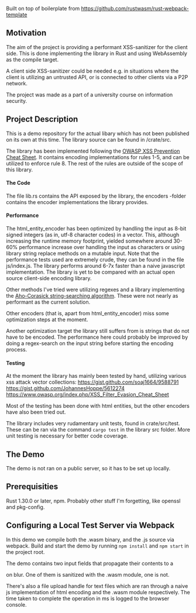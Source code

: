 Built on top of boilerplate from https://github.com/rustwasm/rust-webpack-template

## Motivation
The aim of the project is providing a performant XSS-sanitizer for the client side. This is done implementing the library in Rust and using WebAssembly as the compile target.

A client side XSS-sanitizer could be needed e.g. in situations where the client is utilizing an untrusted API, or is connected to other clients via a P2P network.

The project was made as a part of a university course on information security.

## Project Description
This is a demo repository for the actual libary which has not been published on its own at this time. The library source can be found in /crate/src. 

The library has been implemented following the [OWASP XSS Prevention Cheat Sheet](https://github.com/OWASP/CheatSheetSeries/blob/master/cheatsheets/Cross_Site_Scripting_Prevention_Cheat_Sheet.md). It contains encoding implementations for rules 1-5, and can be utilized to enforce rule 8. The rest of the rules are outside of the scope of this library.

#### The Code
The file lib.rs contains the API exposed by the library, the encoders -folder contains the encoder implementations the library provides.

#### Performance
The html_entity_encoder has been optimized by handling the input as 8-bit signed integers (as in, utf-8 character codes) in a vector. This, although increasing the runtime memory footprint, yielded somewhere around 30-60% performance increase over handling the input as characters or using library string replace methods on a mutable input. Note that the performance tests used are extremely crude, they can be found in the file js/index.js. The library performs around 6-7x faster than a naive javascript implementation. The library is yet to be compared with an actual open source client-side encoding library.

Other methods I've tried were utilizing regexes and a library implementing the [Aho-Corasick string-searching algorithm](https://en.wikipedia.org/wiki/Aho%E2%80%93Corasick_algorithm). These were not nearly as performant as the current solution.

Other encoders (that is, apart from html_entity_encoder) miss some optimization steps at the moment.

Another optimization target the library still suffers from is strings that do not have to be encoded. The performance here could probably be improved by doing a regex-search on the input string before starting the encoding process.

#### Testing
At the moment the library has mainly been tested by hand, utilizing various xss attack vector collections:
https://gist.github.com/soaj1664/9588791  
https://gist.github.com/JohannesHoppe/5612274  
https://www.owasp.org/index.php/XSS_Filter_Evasion_Cheat_Sheet

Most of the testing has been done with html entities, but the other encoders have also been tried out.

The library includes very rudamentary unit tests, found in crate/src/test. These can be ran via the command `cargo test` in the library src folder. More unit testing is necessary for better code coverage.

## The Demo
The demo is not ran on a public server, so it has to be set up locally.

## Prerequisities
Rust 1.30.0 or later, npm. Probably other stuff I'm forgetting, like openssl and pkg-config.

## Configuring a Local Test Server via Webpack
In this demo we compile both the .wasm binary, and the .js source via webpack. Build and start the demo by running `npm install` and `npm start` in the project root.

The demo contains two input fields that propagate their contents to a <div/> on blur. One of them is sanitized with the .wasm module, one is not. 

There's also a file upload handle for text files which are ran through a naive js implementation of html encoding and the .wasm module respectively. The time taken to complete the operation in ms is logged to the browser console.
